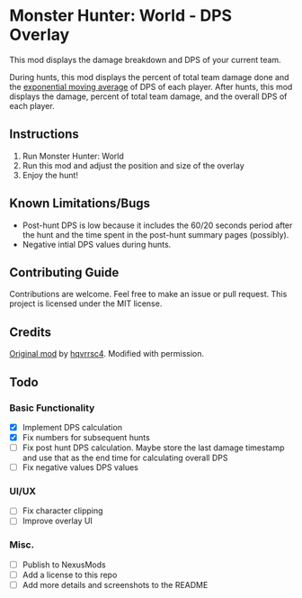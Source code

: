 # Monster Hunter: World - DPS Overlay

This mod displays the damage breakdown and DPS of your current team. 

During hunts, this mod displays the percent of total team damage done and the [exponential moving average](https://en.wikipedia.org/wiki/Moving_average#Exponential_moving_average) of DPS of each player. After hunts, this mod displays the damage, percent of total team damage, and the overall DPS of each player.


## Instructions

1. Run Monster Hunter: World
2. Run this mod and adjust the position and size of the overlay
3. Enjoy the hunt!

## Known Limitations/Bugs

- Post-hunt DPS is low because it includes the 60/20 seconds period after the hunt and the time spent in the post-hunt summary pages (possibly).
- Negative intial DPS values during hunts.

## Contributing Guide

Contributions are welcome. Feel free to make an issue or pull request. This project is licensed under the MIT license.

## Credits

[Original mod](https://www.nexusmods.com/monsterhunterworld/mods/88) by [hqvrrsc4](https://www.nexusmods.com/monsterhunterworld/users/7950104). Modified with permission.

## Todo 

### Basic Functionality
- [x] Implement DPS calculation
- [x] Fix numbers for subsequent hunts
- [ ] Fix post hunt DPS calculation. Maybe store the last damage timestamp and use that as the end time for calculating overall DPS
- [ ] Fix negative values DPS values

### UI/UX
- [ ] Fix character clipping
- [ ] Improve overlay UI

### Misc.
- [ ] Publish to NexusMods
- [ ] Add a license to this repo
- [ ] Add more details and screenshots to the README
